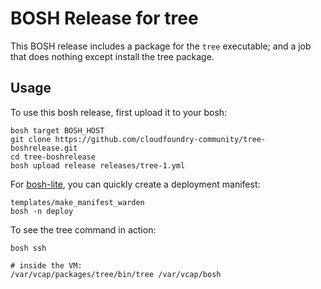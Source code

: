 # BOSH Release for tree

This BOSH release includes a package for the `tree` executable; and a job that does nothing except install the tree package.

## Usage

To use this bosh release, first upload it to your bosh:

```
bosh target BOSH_HOST
git clone https://github.com/cloudfoundry-community/tree-boshrelease.git
cd tree-boshrelease
bosh upload release releases/tree-1.yml
```

For [bosh-lite](https://github.com/cloudfoundry/bosh-lite), you can quickly create a deployment manifest:

```
templates/make_manifest_warden
bosh -n deploy
```

To see the tree command in action:

```
bosh ssh

# inside the VM:
/var/vcap/packages/tree/bin/tree /var/vcap/bosh
```